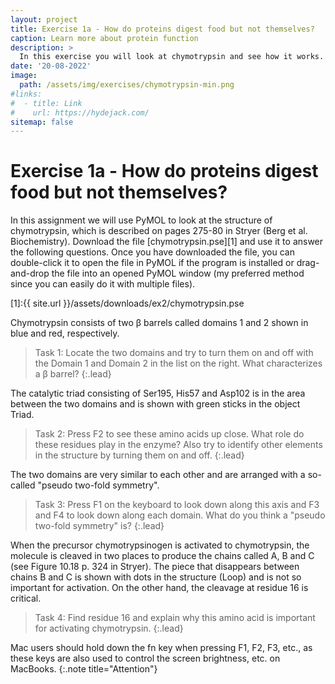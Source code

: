 ```yaml
---
layout: project
title: Exercise 1a - How do proteins digest food but not themselves?
caption: Learn more about protein function
description: >
  In this exercise you will look at chymotrypsin and see how it works.
date: '20-08-2022'
image: 
  path: /assets/img/exercises/chymotrypsin-min.png
#links:
#  - title: Link
#    url: https://hydejack.com/
sitemap: false
---
```


# Exercise 1a - How do proteins digest food but not themselves?

In this assignment we will use PyMOL to look at the structure of chymotrypsin, which is described on pages 275-80 in Stryer (Berg et al. Biochemistry). 
Download the file [chymotrypsin.pse][1] and use it to answer the following questions. Once you have downloaded the file, you can double-click it to open the file in PyMOL if the program is installed or drag-and-drop the file into an opened PyMOL window (my preferred method since you can easily do it with multiple files).

[1]:{{ site.url }}/assets/downloads/ex2/chymotrypsin.pse

<!-- * toc
{:toc} -->

Chymotrypsin consists of two β barrels called domains 1 and 2 shown in blue and red, respectively. 

> Task 1: Locate the two domains and try to turn them on and off with the Domain 1 and Domain 2 in the list on the right. What characterizes a β barrel?
{:.lead}

The catalytic triad consisting of Ser195, His57 and Asp102 is in the area between the two domains and is shown with green sticks in the object Triad. 

> Task 2: Press F2 to see these amino acids up close. What role do these residues play in the enzyme? Also try to identify other elements in the structure by turning them on and off.
{:.lead}

The two domains are very similar to each other and are arranged with a so-called "pseudo two-fold symmetry". 

> Task 3: Press F1 on the keyboard to look down along this axis and F3 and F4 to look down along each domain. What do you think a "pseudo two-fold symmetry" is?
{:.lead}

When the precursor chymotrypsinogen is activated to chymotrypsin, the molecule is cleaved in two places to produce the chains called A, B and C (see Figure 10.18 p. 324 in Stryer). The piece that disappears between chains B and C is shown with dots in the structure (Loop) and is not so important for activation. On the other hand, the cleavage at residue 16 is critical. 

> Task 4: Find residue 16 and explain why this amino acid is important for activating chymotrypsin.
{:.lead}

Mac users should hold down the fn key when pressing F1, F2, F3, etc., as these keys are also used to control the screen brightness, etc. on MacBooks.
{:.note title="Attention"}







